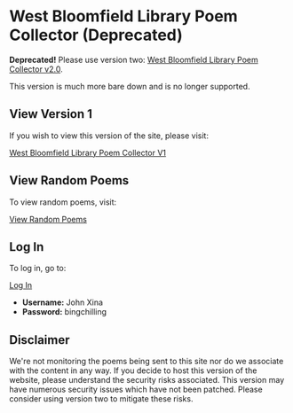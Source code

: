 # West Bloomfield Library Poem Collector (Deprecated)

**Deprecated!** Please use version two: [West Bloomfield Library Poem Collector v2.0](https://github.com/Caeden01/West-Bloomfield-Library-Poem-Collector/tree/Poem-Collector-v2.0).

This version is much more bare down and is no longer supported.

## View Version 1

If you wish to view this version of the site, please visit:

[West Bloomfield Library Poem Collector V1](https://caedenkidd.com/projects/wb-library-poem-collector-V1/)

## View Random Poems

To view random poems, visit:

[View Random Poems](https://caedenkidd.com/projects/wb-library-poem-collector-V1/fetch/random.php?key=lib_printer)

## Log In

To log in, go to:

[Log In](https://caedenkidd.com/projects/wb-library-poem-collector-V1/approve.php)

- **Username:** John Xina
- **Password:** bingchilling

## Disclaimer

We're not monitoring the poems being sent to this site nor do we associate with the content in any way. If you decide to host this version of the website, please understand the security risks associated. This version may have numerous security issues which have not been patched. Please consider using version two to mitigate these risks.
